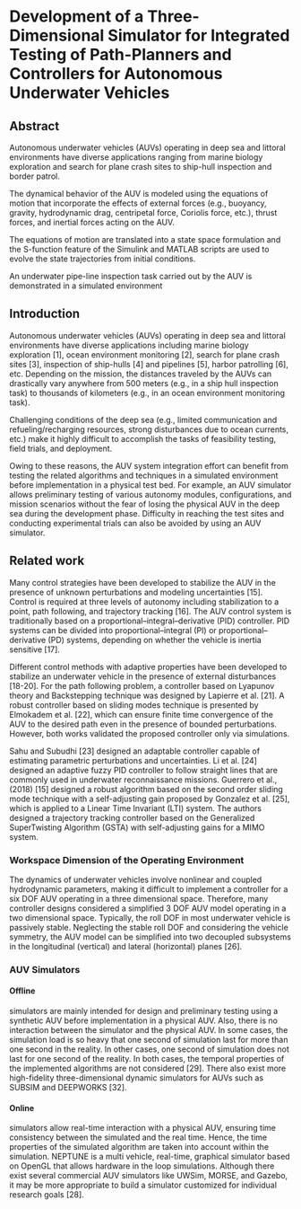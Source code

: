 # Development of a Three-Dimensional Simulator for Integrated Testing of Path-Planners and Controllers for Autonomous Underwater Vehicles

## Abstract

Autonomous underwater vehicles (AUVs) operating in deep sea and littoral environments have diverse applications
ranging from marine biology exploration and search for plane crash sites to ship-hull inspection and border patrol.

The dynamical behavior of the AUV is modeled using the equations of motion that incorporate the effects of
external forces (e.g., buoyancy, gravity, hydrodynamic drag, centripetal force, Coriolis force, etc.), thrust forces, and inertial
forces acting on the AUV.

The equations of motion are translated into a state space formulation and the S-function feature of the
Simulink and MATLAB scripts are used to evolve the state trajectories from initial conditions.

An underwater pipe-line inspection task carried out by the AUV is demonstrated in a simulated environment

## Introduction

Autonomous underwater vehicles (AUVs) operating in deep sea and littoral environments have diverse applications
including marine biology exploration [1], ocean environment monitoring [2], search for plane crash sites [3], inspection of
ship-hulls [4] and pipelines [5], harbor patrolling [6], etc.
Depending on the mission, the distances traveled by the AUVs
can drastically vary anywhere from 500 meters (e.g., in a ship hull inspection task) to thousands of kilometers (e.g., in an ocean
environment monitoring task).

Challenging conditions of the deep sea (e.g., limited communication and refueling/recharging resources, strong disturbances due to ocean currents, etc.)
make it highly difficult to accomplish the tasks of feasibility testing, field trials, and deployment.

Owing to these reasons, the AUV system integration effort can benefit from testing the related algorithms
and techniques in a simulated environment before implementation in a physical test bed.
For example, an AUV simulator allows preliminary testing of various autonomy modules, configurations, and mission scenarios without the fear
of losing the physical AUV in the deep sea during the development phase. Difficulty in reaching the test sites and
conducting experimental trials can also be avoided by using an AUV simulator.


## Related work

Many control strategies have been developed to stabilize the AUV in the presence of unknown perturbations and modeling
uncertainties [15]. Control is required at three levels of autonomy including stabilization to a point, path following, and
trajectory tracking [16].
The AUV control system is traditionally based on a proportional–integral–derivative (PID) controller.
PID systems can be divided into proportional–integral (PI) or proportional–derivative (PD) systems, depending on whether
the vehicle is inertia sensitive [17].

Different control methods with adaptive properties have been developed to stabilize an underwater vehicle in the
presence of external disturbances [18-20]. For the path following problem, a controller based on Lyapunov theory and
Backstepping technique was designed by Lapierre et al. [21]. A robust controller based on sliding modes technique is presented
by Elmokadem et al. [22], which can ensure finite time convergence of the AUV to the desired path even in the presence
of bounded perturbations. However, both works validated the proposed controller only via simulations.

Sahu and Subudhi [23] designed an adaptable controller capable of estimating parametric
perturbations and uncertainties. Li et al. [24] designed an adaptive fuzzy PID controller to follow straight lines that are
commonly used in underwater reconnaissance missions. Guerrero et al., (2018) [15] designed a robust algorithm based
on the second order sliding mode technique with a self-adjusting gain proposed by Gonzalez et al. [25], which is applied to a
Linear Time Invariant (LTI) system. The authors designed a trajectory tracking controller based
on the Generalized SuperTwisting Algorithm (GSTA) with self-adjusting gains for a MIMO system.


### Workspace Dimension of the Operating Environment

The dynamics of underwater vehicles involve nonlinear and coupled hydrodynamic parameters, making it difficult to
implement a controller for a six DOF AUV operating in a three dimensional space. Therefore, many controller designs
considered a simplified 3 DOF AUV model operating in a two dimensional space. Typically, the roll DOF in most underwater
vehicle is passively stable.
Neglecting the stable roll DOF and considering the vehicle symmetry, the AUV model can be
simplified into two decoupled subsystems in the longitudinal (vertical) and lateral (horizontal) planes [26].

### AUV Simulators

#### **Offline**
simulators are mainly intended for design and preliminary testing using a synthetic AUV before
implementation in a physical AUV. Also, there is no interaction between the simulator and the physical AUV. In some cases,
the simulation load is so heavy that one second of simulation last for more than one second in the reality. In other cases, one
second of simulation does not last for one second of the reality. In both cases, the temporal properties of the implemented
algorithms are not considered [29].
There also exist more high-fidelity three-dimensional dynamic simulators for AUVs such as SUBSIM and DEEPWORKS [32].

#### **Online**
simulators allow real-time interaction with a physical AUV, ensuring time consistency between the simulated and the real
time. Hence, the time properties of the simulated algorithm are taken into account within the simulation.
NEPTUNE is a multi vehicle, real-time, graphical simulator based on OpenGL that allows hardware in the loop simulations.
Although there exist several commercial AUV simulators like UWSim, MORSE, and Gazebo, it may be more appropriate to build a simulator
customized for individual research goals [28].

